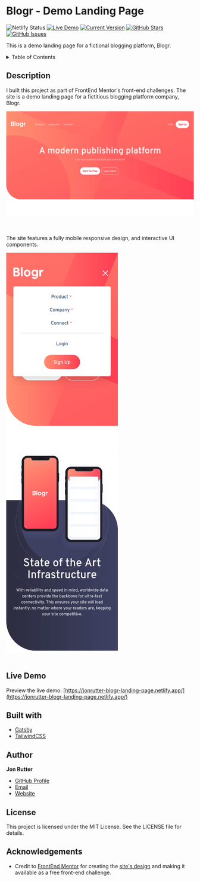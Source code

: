 # Blogr - Demo Landing Page

![Netlify Status](https://api.netlify.com/api/v1/badges/5ee3987c-3f85-4a13-84e9-0c1739f93616/deploy-status)
[![Live Demo](https://img.shields.io/badge/demo-online-green.svg)](https://jonrutter-blogr-landing-page.netlify.app/)
[![Current Version](https://img.shields.io/badge/version-1.1.0-green.svg)](https://github.com/rutterjt/blogr-landing-page)
[![GitHub Stars](https://img.shields.io/github/stars/rutterjt/blogr-landing-page.svg)](https://github.com/rutterjt/blogr-landing-page/stargazers)
[![GitHub Issues](https://img.shields.io/github/issues/rutterjt/blogr-landing-page.svg)](https://github.com/rutterjt/blogr-landing-page/issues)

This is a demo landing page for a fictional blogging platform, Blogr.

<details>
  <summary>Table of Contents</summary>
  <ol>
    <li><a href="#description">Description</a></li>
    <li><a href="#live-demo">Live Demo</a></li>
    <li><a href="#built-with">Built With</a></li>
    <li><a href="#author">Author</a></li>
    <li><a href="#license">License</a></li>
    <li><a href="#acknowledgements">Acknowledgments</a></li>
  </ol>
</details>

## Description

I built this project as part of FrontEnd Mentor's front-end challenges. The site is a demo landing page for a fictitious blogging platform company, Blogr.

![Preview of the Blogr Landing Page project](./github/preview-main.png)

<br />

The site features a fully mobile responsive design, and interactive UI components.

<div>
  <img src="./github/preview-mobile-1.png" alt="Preview of mobile nav interactivity" width="300px" />
  <img src="./github/preview-mobile-3.png" alt="Preview of mobile version" width="300px" />
</div>

<br />

## Live Demo

Preview the live demo: [https://jonrutter-blogr-landing-page.netlify.app/](https://jonrutter-blogr-landing-page.netlify.app/)

## Built with

- [Gatsby](https://www.gatsbyjs.com/)
- [TailwindCSS](https://tailwindcss.com/)

## Author

**Jon Rutter**
- [GitHub Profile](https://www.github.com/rutterjt)
- [Email](mailto:contact@jonrutter.io)
- [Website](https://www.jonrutter.io)

## License

This project is licensed under the MIT License. See the LICENSE file for details.


## Acknowledgements

- Credit to [FrontEnd Mentor](https://www.frontendmentor.io/) for creating the [site's design](https://www.frontendmentor.io/challenges/blogr-landing-page-EX2RLAApP) and making it available as a free front-end challenge.
